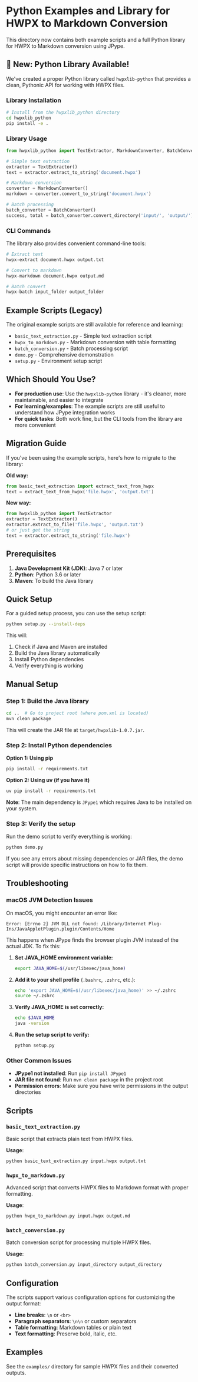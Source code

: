 # Python Examples and Library for HWPX to Markdown Conversion

This directory now contains both example scripts and a full Python library for HWPX to Markdown conversion using JPype.

## 🎉 New: Python Library Available!

We've created a proper Python library called `hwpxlib-python` that provides a clean, Pythonic API for working with HWPX files.

### Library Installation

```bash
# Install from the hwpxlib_python directory
cd hwpxlib_python
pip install -e .
```

### Library Usage

```python
from hwpxlib_python import TextExtractor, MarkdownConverter, BatchConverter

# Simple text extraction
extractor = TextExtractor()
text = extractor.extract_to_string('document.hwpx')

# Markdown conversion
converter = MarkdownConverter()
markdown = converter.convert_to_string('document.hwpx')

# Batch processing
batch_converter = BatchConverter()
success, total = batch_converter.convert_directory('input/', 'output/')
```

### CLI Commands

The library also provides convenient command-line tools:

```bash
# Extract text
hwpx-extract document.hwpx output.txt

# Convert to markdown
hwpx-markdown document.hwpx output.md

# Batch convert
hwpx-batch input_folder output_folder
```

## Example Scripts (Legacy)

The original example scripts are still available for reference and learning:

- `basic_text_extraction.py` - Simple text extraction script
- `hwpx_to_markdown.py` - Markdown conversion with table formatting
- `batch_conversion.py` - Batch processing script
- `demo.py` - Comprehensive demonstration
- `setup.py` - Environment setup script

## Which Should You Use?

- **For production use**: Use the `hwpxlib-python` library - it's cleaner, more maintainable, and easier to integrate
- **For learning/examples**: The example scripts are still useful to understand how JPype integration works
- **For quick tasks**: Both work fine, but the CLI tools from the library are more convenient

## Migration Guide

If you've been using the example scripts, here's how to migrate to the library:

**Old way:**
```python
from basic_text_extraction import extract_text_from_hwpx
text = extract_text_from_hwpx('file.hwpx', 'output.txt')
```

**New way:**
```python
from hwpxlib_python import TextExtractor
extractor = TextExtractor()
extractor.extract_to_file('file.hwpx', 'output.txt')
# or just get the string
text = extractor.extract_to_string('file.hwpx')
```

## Prerequisites

1. **Java Development Kit (JDK)**: Java 7 or later
2. **Python**: Python 3.6 or later
3. **Maven**: To build the Java library

## Quick Setup

For a guided setup process, you can use the setup script:

```bash
python setup.py --install-deps
```

This will:
1. Check if Java and Maven are installed
2. Build the Java library automatically  
3. Install Python dependencies
4. Verify everything is working

## Manual Setup

### Step 1: Build the Java library

```bash
cd ..  # Go to project root (where pom.xml is located)
mvn clean package
```

This will create the JAR file at `target/hwpxlib-1.0.7.jar`.

### Step 2: Install Python dependencies

**Option 1: Using pip**
```bash
pip install -r requirements.txt
```

**Option 2: Using uv (if you have it)**
```bash
uv pip install -r requirements.txt
```

**Note**: The main dependency is `JPype1` which requires Java to be installed on your system.

### Step 3: Verify the setup

Run the demo script to verify everything is working:
```bash
python demo.py
```

If you see any errors about missing dependencies or JAR files, the demo script will provide specific instructions on how to fix them.

## Troubleshooting

### macOS JVM Detection Issues

On macOS, you might encounter an error like:
```
Error: [Errno 2] JVM DLL not found: /Library/Internet Plug-Ins/JavaAppletPlugin.plugin/Contents/Home
```

This happens when JPype finds the browser plugin JVM instead of the actual JDK. To fix this:

1. **Set JAVA_HOME environment variable:**
   ```bash
   export JAVA_HOME=$(/usr/libexec/java_home)
   ```

2. **Add it to your shell profile** (`.bashrc`, `.zshrc`, etc.):
   ```bash
   echo 'export JAVA_HOME=$(/usr/libexec/java_home)' >> ~/.zshrc
   source ~/.zshrc
   ```

3. **Verify JAVA_HOME is set correctly:**
   ```bash
   echo $JAVA_HOME
   java -version
   ```

4. **Run the setup script to verify:**
   ```bash
   python setup.py
   ```

### Other Common Issues

- **JPype1 not installed**: Run `pip install JPype1`
- **JAR file not found**: Run `mvn clean package` in the project root
- **Permission errors**: Make sure you have write permissions in the output directories

## Scripts

### `basic_text_extraction.py`
Basic script that extracts plain text from HWPX files.

**Usage**:
```bash
python basic_text_extraction.py input.hwpx output.txt
```

### `hwpx_to_markdown.py`
Advanced script that converts HWPX files to Markdown format with proper formatting.

**Usage**:
```bash
python hwpx_to_markdown.py input.hwpx output.md
```

### `batch_conversion.py`
Batch conversion script for processing multiple HWPX files.

**Usage**:
```bash
python batch_conversion.py input_directory output_directory
```

## Configuration

The scripts support various configuration options for customizing the output format:

- **Line breaks**: `\n` or `<br>`
- **Paragraph separators**: `\n\n` or custom separators
- **Table formatting**: Markdown tables or plain text
- **Text formatting**: Preserve bold, italic, etc.

## Examples

See the `examples/` directory for sample HWPX files and their converted outputs.
